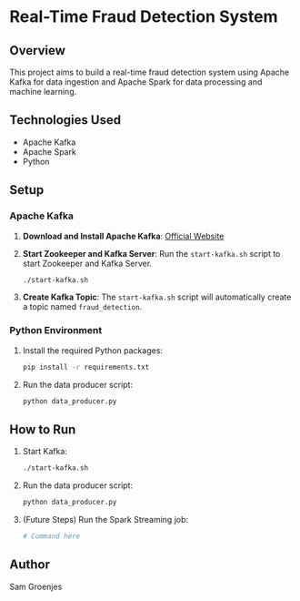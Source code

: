 # Real-Time Fraud Detection System

## Overview

This project aims to build a real-time fraud detection system using Apache Kafka for data ingestion and Apache Spark for data processing and machine learning.

## Technologies Used

- Apache Kafka
- Apache Spark
- Python

## Setup

### Apache Kafka

1. **Download and Install Apache Kafka**: [Official Website](https://kafka.apache.org/downloads)

2. **Start Zookeeper and Kafka Server**: Run the `start-kafka.sh` script to start Zookeeper and Kafka Server.

    ```bash
    ./start-kafka.sh
    ```

3. **Create Kafka Topic**: The `start-kafka.sh` script will automatically create a topic named `fraud_detection`.

### Python Environment

1. Install the required Python packages:

    ```bash
    pip install -r requirements.txt
    ```

2. Run the data producer script:

    ```bash
    python data_producer.py
    ```

## How to Run

1. Start Kafka:

    ```bash
    ./start-kafka.sh
    ```

2. Run the data producer script:

    ```bash
    python data_producer.py
    ```

3. (Future Steps) Run the Spark Streaming job:

    ```bash
    # Command here
    ```

## Author

Sam Groenjes